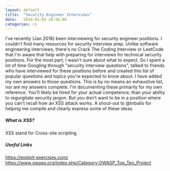 ```yaml
---
layout: default
title:  "Security Engineer Interviews"
date:   2018-01-03 20:56:00
categories: cs
---
```


I've recently (Jan 2018) been interviewing for security engineer positions. I couldn't find many resources for security interview prep.
Unlike software engineering interviews, there's no Crack The Coding Interview or LeetCode that I'm aware that help with preparing for
interviews for technical security positions. For the most part, I wasn't sure about what to expect. So I spent a lot of time Googling 
through "security interview questions", talked to friends who have interviewed for these positions before and created this list of popular
questions and topics you're expected to know about. I have added my own answers to those questions. This is by no means an exhaustive list,
nor are my answers complete. I'm documenting these primarily for my own reference. You'll likely be hired for your actual competence, than 
your ability to regurgitate security jargon. But you don't want to be in a position where you can't recall how an XSS attack works. A shout-out
to @tnballo for helping me compile and clearly express some of these ideas.

##### What is XSS?
XSS stand for Cross-site scripting.








##### Useful Links
https://exploit-exercises.com/
https://www.owasp.org/index.php/Category:OWASP_Top_Ten_Project
